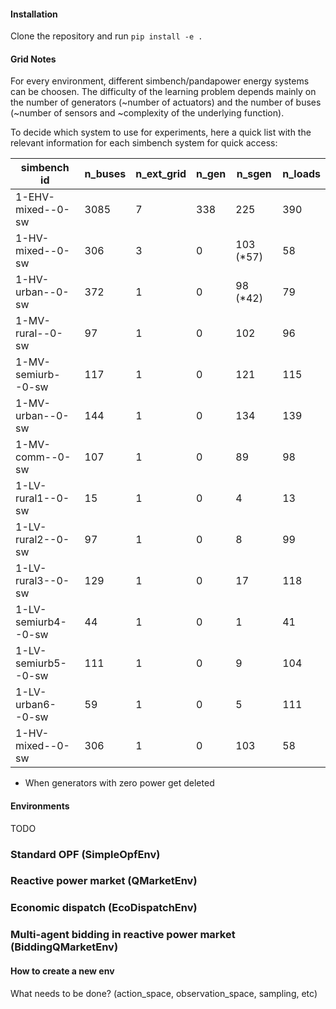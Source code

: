 #### Installation
Clone the repository and run `pip install -e .`

#### Grid Notes
For every environment, different simbench/pandapower energy systems can be
choosen. The difficulty of the learning problem depends mainly on the number of
generators (~number of actuators) and the number of buses (~number of sensors
and ~complexity of the underlying function).

To decide which system to use for experiments, here a quick list with the
relevant information for each simbench system for quick access:

| simbench id       | n_buses   | n_ext_grid    | n_gen     | n_sgen    | n_loads   |
|---|---|---|---|---|---|
| 1-EHV-mixed--0-sw | 3085      | 7             | 338       | 225       | 390       |
| 1-HV-mixed--0-sw  | 306       | 3             | 0         | 103 (*57) | 58        |
| 1-HV-urban--0-sw  | 372       | 1             | 0         | 98 (*42)  | 79        |
| 1-MV-rural--0-sw  | 97        | 1             | 0         | 102       | 96        |
| 1-MV-semiurb--0-sw| 117       | 1             | 0         | 121       | 115       |
| 1-MV-urban--0-sw  | 144       | 1             | 0         | 134       | 139       |
| 1-MV-comm--0-sw   | 107       | 1             | 0         | 89        | 98        |
| 1-LV-rural1--0-sw | 15        | 1             | 0         | 4         | 13        |
| 1-LV-rural2--0-sw | 97        | 1             | 0         | 8         | 99        |
| 1-LV-rural3--0-sw | 129       | 1             | 0         | 17        | 118       |
| 1-LV-semiurb4--0-sw| 44       | 1             | 0         | 1         | 41        |
| 1-LV-semiurb5--0-sw | 111     | 1             | 0         | 9         | 104       |
| 1-LV-urban6--0-sw | 59        | 1             | 0         | 5         | 111       |
| 1-HV-mixed--0-sw  | 306       | 1             | 0         | 103       | 58        |
* When generators with zero power get deleted


#### Environments
TODO

### Standard OPF (SimpleOpfEnv)

### Reactive power market (QMarketEnv)

### Economic dispatch (EcoDispatchEnv)

### Multi-agent bidding in reactive power market (BiddingQMarketEnv)



#### How to create a new env
What needs to be done? (action_space, observation_space, sampling, etc)
